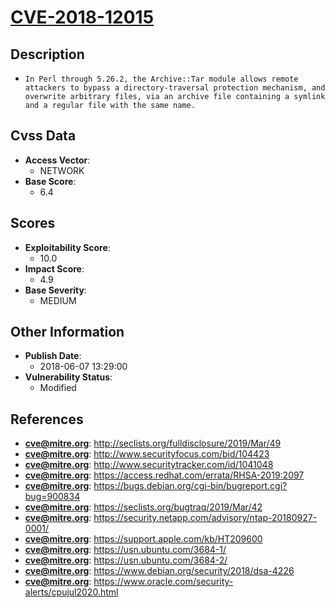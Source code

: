 
# [CVE-2018-12015](https://cve.mitre.org/cgi-bin/cvename.cgi?name=CVE-2018-12015)

## Description

- `In Perl through 5.26.2, the Archive::Tar module allows remote attackers to bypass a directory-traversal protection mechanism, and overwrite arbitrary files, via an archive file containing a symlink and a regular file with the same name.`

## Cvss Data

- **Access Vector**:
  - NETWORK
- **Base Score**:
  - 6.4

## Scores

- **Exploitability Score**:
  - 10.0
- **Impact Score**:
  - 4.9
- **Base Severity**:
  - MEDIUM

## Other Information

- **Publish Date**:
  - 2018-06-07 13:29:00
- **Vulnerability Status**:
  - Modified

## References

- **cve@mitre.org**: http://seclists.org/fulldisclosure/2019/Mar/49
- **cve@mitre.org**: http://www.securityfocus.com/bid/104423
- **cve@mitre.org**: http://www.securitytracker.com/id/1041048
- **cve@mitre.org**: https://access.redhat.com/errata/RHSA-2019:2097
- **cve@mitre.org**: https://bugs.debian.org/cgi-bin/bugreport.cgi?bug=900834
- **cve@mitre.org**: https://seclists.org/bugtraq/2019/Mar/42
- **cve@mitre.org**: https://security.netapp.com/advisory/ntap-20180927-0001/
- **cve@mitre.org**: https://support.apple.com/kb/HT209600
- **cve@mitre.org**: https://usn.ubuntu.com/3684-1/
- **cve@mitre.org**: https://usn.ubuntu.com/3684-2/
- **cve@mitre.org**: https://www.debian.org/security/2018/dsa-4226
- **cve@mitre.org**: https://www.oracle.com/security-alerts/cpujul2020.html
